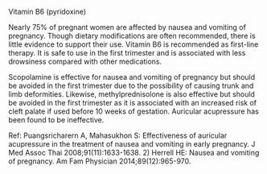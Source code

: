 Vitamin B6 (pyridoxine)

Nearly 75% of pregnant women are affected by nausea and vomiting of pregnancy. Though dietary
modifications are often recommended, there is little evidence to support their use. Vitamin B6 is
recommended as first-line therapy. It is safe to use in the first trimester and is associated with less
drowsiness compared with other medications.

Scopolamine is effective for nausea and vomiting of pregnancy but should be avoided in the first trimester
due to the possibility of causing trunk and limb deformities. Likewise, methylprednisolone is also effective
but should be avoided in the first trimester as it is associated with an increased risk of cleft palate if used
before 10 weeks of gestation. Auricular acupressure has been found to be ineffective.

Ref: Puangsricharern A, Mahasukhon S: Effectiveness of auricular acupressure in the treatment of nausea and vomiting in early
pregnancy. J Med Assoc Thai 2008;91(11):1633-1638. 2) Herrell HE: Nausea and vomiting of pregnancy. Am Fam
Physician 2014;89(12):965-970.